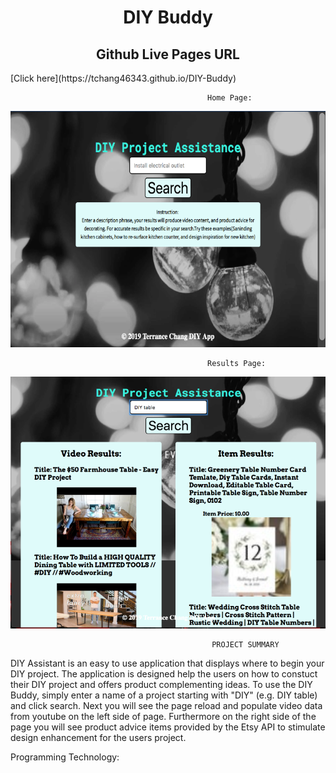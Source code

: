 <h1 align="center">DIY Buddy </h1> 

<h2 align="center">Github Live Pages URL </h2> 
[Click here](https://tchang46343.github.io/DIY-Buddy)



                                                Home Page:
![](Landing%20Page.png)

                                                Results Page:
![](Results%20Page.png)

                                                 PROJECT SUMMARY
DIY Assistant is an easy to use application that displays where to begin your DIY project. The application is designed help the users on how to constuct their DIY project and offers product complementing ideas. To use the DIY Buddy, simply enter a name of a project starting with "DIY" (e.g. DIY table) and click search. Next you will see the page reload and populate video data from youtube on the left side of page. Furthermore on the right side of the page you will see product advice items provided by the Etsy API to stimulate design enhancement for the users project. 

Programming Technology:

